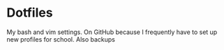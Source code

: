 # Dotfiles

My bash and vim settings. On GitHub because I frequently have to set up new profiles for
school. Also backups
